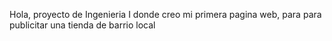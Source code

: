 Hola, proyecto de Ingenieria I donde creo mi primera pagina web, para para publicitar una tienda de barrio local
